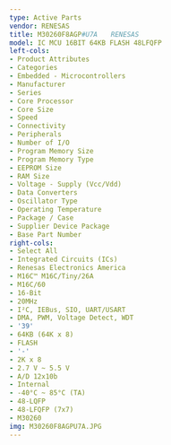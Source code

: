 ```yaml
---
type: Active Parts
vendor: RENESAS
title: M30260F8AGP#U7A　　RENESAS
model: IC MCU 16BIT 64KB FLASH 48LFQFP
left-cols:
- Product Attributes
- Categories
- Embedded - Microcontrollers
- Manufacturer
- Series
- Core Processor
- Core Size
- Speed
- Connectivity
- Peripherals
- Number of I/O
- Program Memory Size
- Program Memory Type
- EEPROM Size
- RAM Size
- Voltage - Supply (Vcc/Vdd)
- Data Converters
- Oscillator Type
- Operating Temperature
- Package / Case
- Supplier Device Package
- Base Part Number
right-cols:
- Select All
- Integrated Circuits (ICs)
- Renesas Electronics America
- M16C™ M16C/Tiny/26A
- M16C/60
- 16-Bit
- 20MHz
- I²C, IEBus, SIO, UART/USART
- DMA, PWM, Voltage Detect, WDT
- '39'
- 64KB (64K x 8)
- FLASH
- '-'
- 2K x 8
- 2.7 V ~ 5.5 V
- A/D 12x10b
- Internal
- -40°C ~ 85°C (TA)
- 48-LQFP
- 48-LFQFP (7x7)
- M30260
img: M30260F8AGPU7A.JPG
---
```

